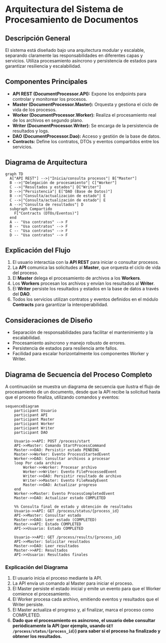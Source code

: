 # Arquitectura del Sistema de Procesamiento de Documentos

## Descripción General

El sistema está diseñado bajo una arquitectura modular y escalable, separando claramente las responsabilidades en diferentes capas y servicios. Utiliza procesamiento asíncrono y persistencia de estados para garantizar resiliencia y escalabilidad.

## Componentes Principales

- **API REST (DocumentProcessor.API):** Expone los endpoints para controlar y monitorear los procesos.
- **Master (DocumentProcessor.Master):** Orquesta y gestiona el ciclo de vida de los procesos.
- **Worker (DocumentProcessor.Worker):** Realiza el procesamiento real de los archivos en segundo plano.
- **Writer (DocumentProcessor.Writer):** Se encarga de la persistencia de resultados y logs.
- **DAO (DocumentProcessor.Dao):** Acceso y gestión de la base de datos.
- **Contracts:** Define los contratos, DTOs y eventos compartidos entre los servicios.

## Diagrama de Arquitectura

```mermaid
graph TD
  A["API REST"] -->|"Inicia/consulta procesos"| B["Master"]
  B -->|"Delegación de procesamiento"| C["Worker"]
  C -->|"Resultados y estados"| D["Writer"]
  D -->|"Persistencia"| E["DAO (Base de Datos)"]
  B -->|"Consulta/actualización de estado"| E
  C -->|"Consulta/actualización de estado"| E
  A -->|"Consulta de resultados"| D
  subgraph Compartido
    F["Contracts (DTOs/Eventos)"]
  end
  A -- "Usa contratos" --> F
  B -- "Usa contratos" --> F
  C -- "Usa contratos" --> F
  D -- "Usa contratos" --> F
```

## Explicación del Flujo

1. El usuario interactúa con la **API REST** para iniciar o consultar procesos.
2. La **API** comunica las solicitudes al **Master**, que orquesta el ciclo de vida del proceso.
3. El **Master** delega el procesamiento de archivos a los **Workers**.
4. Los **Workers** procesan los archivos y envían los resultados al **Writer**.
5. El **Writer** persiste los resultados y estados en la base de datos a través del **DAO**.
6. Todos los servicios utilizan contratos y eventos definidos en el módulo **Contracts** para garantizar la interoperabilidad.

## Consideraciones de Diseño

- Separación de responsabilidades para facilitar el mantenimiento y la escalabilidad.
- Procesamiento asíncrono y manejo robusto de errores.
- Persistencia de estados para resiliencia ante fallos.
- Facilidad para escalar horizontalmente los componentes Worker y Writer. 

## Diagrama de Secuencia del Proceso Completo

A continuación se muestra un diagrama de secuencia que ilustra el flujo de procesamiento de un documento, desde que la API recibe la solicitud hasta que el proceso finaliza, utilizando comandos y eventos:

```mermaid
sequenceDiagram
    participant Usuario
    participant API
    participant Master
    participant Worker
    participant Writer
    participant DAO

    Usuario->>API: POST /process/start
    API->>Master: Comando StartProcessCommand
    Master->>DAO: Persistir estado PENDING
    Master->>Worker: Evento ProcessStartedEvent
    Worker->>DAO: Consultar archivos a procesar
    loop Por cada archivo
        Worker->>Worker: Procesar archivo
        Worker->>Writer: Evento FileProcessedEvent
        Writer->>DAO: Persistir resultado de archivo
        Writer->>Master: Evento FileReadyEvent
        Master->>DAO: Actualizar progreso
    end
    Worker->>Master: Evento ProcessCompletedEvent
    Master->>DAO: Actualizar estado COMPLETED

    %% Consulta final de estado y obtención de resultados
    Usuario->>API: GET /process/status/{process_id}
    API->>Master: Consultar estado
    Master->>DAO: Leer estado (COMPLETED)
    Master->>API: Estado COMPLETED
    API->>Usuario: Estado COMPLETED

    Usuario->>API: GET /process/results/{process_id}
    API->>Master: Solicitar resultados
    Master->>DAO: Leer resultados
    Master->>API: Resultados
    API->>Usuario: Resultados finales
```

### Explicación del Diagrama

1. El usuario inicia el proceso mediante la API.
2. La API envía un comando al Master para iniciar el proceso.
3. El Master persiste el estado inicial y emite un evento para que el Worker comience el procesamiento.
4. El Worker procesa cada archivo, emitiendo eventos y resultados que el Writer persiste.
5. El Master actualiza el progreso y, al finalizar, marca el proceso como COMPLETED.
6. **Dado que el procesamiento es asíncrono, el usuario debe consultar periódicamente la API (por ejemplo, usando `GET /process/status/{process_id}`) para saber si el proceso ha finalizado y obtener los resultados.** 